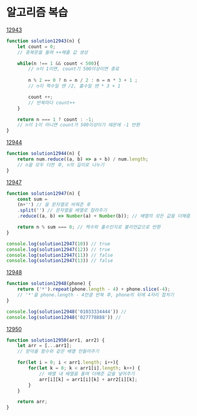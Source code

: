 # 알고리즘 복습

[12943](https://programmers.co.kr/learn/courses/30/lessons/12943)
```js
function solution12943(n) {
    let count = 0;
    // 중복문을 돌며 ++해줄 값 생성

    while(n !== 1 && count < 500){
        // n이 1이면, count기 500이상이면 종료
        
        n % 2 == 0 ? n = n / 2 : n = n * 3 + 1 ; 
        // n이 짝수일 땐 /2, 홀수일 땐 * 3 + 1

        count ++;
        // 반복마다 count++
    }

    return n === 1 ? count : -1;
    // n이 1이 아니면 count가 500이상이기 때문에 -1 반환
}
```

[12944](https://programmers.co.kr/learn/courses/30/lessons/12944)
```js
function solution12944(n) {
    return num.reduce((a, b) => a + b) / num.length;
    // n을 모두 더한 후, n의 길이로 나누기
}
```

[12947](https://programmers.co.kr/learn/courses/30/lessons/12947)
```js
function solution12947(n) {
    const sum = 
    (n+'') // 을 문자열로 바꿔준 후
    .split('') // 문자열을 배열로 잘라주기
    .reduce((a, b) => Number(a) + Number(b)); // 배열의 모든 값을 더해줌

    return n % sum === 0; // 짝수와 홀수인지로 불리언값으로 반환
}

console.log(solution12947(10)) // true
console.log(solution12947(12)) // true
console.log(solution12947(11)) // false
console.log(solution12947(13)) // false
```

[12948](https://programmers.co.kr/learn/courses/30/lessons/12948)
```js
function solution12948(phone) {
    return ('*').repeat(phone.length - 4) + phone.slice(-4);
    // '*'을 phone.length - 4만큼 반복 후, phone의 뒤에 4자리 합치기
}

console.log(solution12948('01033334444')) //
console.log(solution12948('027778888')) // 
```

[12950](https://programmers.co.kr/learn/courses/30/lessons/12950)
```js
function solution12950(arr1, arr2) {
    let arr = [...arr1];
    // 받아올 함수와 같은 배열 만들어주기

    for(let i = 0; i < arr1.length; i++){
        for(let k = 0; k < arr1[i].length; k++) {
            // 배열 내 배열을 돌며 더해준 값을 넣어주기
            arr[i][k] = arr1[i][k] + arr2[i][k];
        }   
    }

    return arr;
}
```